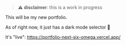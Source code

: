 > ⚠️ **disclaimer**: this is a work in progress

This will be my new portfolio.

As of right now, it just has a dark mode selector 🤣

It's "live": https://portfolio-next-six-omega.vercel.app/

